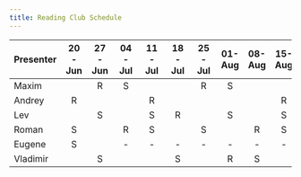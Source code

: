 ```yaml
---
title: Reading Club Schedule
---
```


| Presenter | 20-Jun | 27-Jun | 04-Jul | 11-Jul | 18-Jul | 25-Jul | 01-Aug | 08-Aug | 15-Aug |
|   :---    |  :--:  |  :--:  |  :--:  |  :--:  |  :--:  |  :--:  |  :--:  |  :--:  |  :--:  |
| Maxim     |        |   R    |   S    |        |        |   R    |   S    |        |        |
| Andrey    |   R    |        |        |   R    |        |        |        |        |   R    |
| Lev       |        |   S    |        |   S    |   R    |        |   S    |        |   S    |
| Roman     |   S    |        |   R    |   S    |        |   S    |        |   R    |   S    |
| Eugene    |   S    |        |   -    |   -    |   -    |   -    |   -    |   -    |   -    |
| Vladimir  |        |   S    |        |        |   S    |        |   R    |   S    |        |
